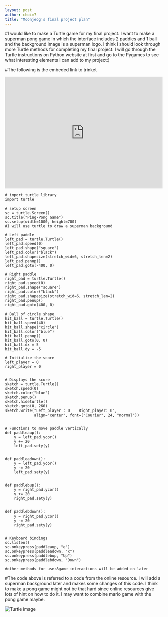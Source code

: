 ```yaml
---
layout: post
author: choim7
title: "Moonjeog's final project plan"
---
```


#I would like to make a Turtle game for my final project. I want to make a superman pong game in which the interface includes 2 paddles and 1 ball and the background image is a superman logo. I think I should look through more Turtle methods for completing my final project. 
I will go through the Turtle instructions on Python website at first and go to the Pygames to see what interesting elements I can add to my project:)

#The following is the embeded link to trinket
<iframe src="https://trinket.io/embed/python3/5d0c9a8e05" width="100%" height="356" frameborder="0" marginwidth="0" marginheight="0" allowfullscreen></iframe>

```
# import turtle library 
import turtle

# setup screen 
sc = turtle.Screen()
sc.title("Ping-Pong Game")
sc.setup(width=1000, height=700)
#I will use turtle to draw a superman background
 
# Left paddle
left_pad = turtle.Turtle()
left_pad.speed(0)
left_pad.shape("square")
left_pad.color("black")
left_pad.shapesize(stretch_wid=6, stretch_len=2)
left_pad.penup()
left_pad.goto(-400, 0)
 
# Right paddle
right_pad = turtle.Turtle()
right_pad.speed(0)
right_pad.shape("square")
right_pad.color("black")
right_pad.shapesize(stretch_wid=6, stretch_len=2)
right_pad.penup()
right_pad.goto(400, 0)
 
# Ball of circle shape
hit_ball = turtle.Turtle()
hit_ball.speed(40)
hit_ball.shape("circle")
hit_ball.color("blue")
hit_ball.penup()
hit_ball.goto(0, 0)
hit_ball.dx = 5
hit_ball.dy = -5

# Initialize the score
left_player = 0
right_player = 0
 
 
# Displays the score
sketch = turtle.Turtle()
sketch.speed(0)
sketch.color("blue")
sketch.penup()
sketch.hideturtle()
sketch.goto(0, 260)
sketch.write("Left_player : 0    Right_player: 0",
             align="center", font=("Courier", 24, "normal"))
 
 
# Functions to move paddle vertically
def paddleaup():
    y = left_pad.ycor()
    y += 20
    left_pad.sety(y)
 
 
def paddleadown():
    y = left_pad.ycor()
    y -= 20
    left_pad.sety(y)
 
 
def paddlebup():
    y = right_pad.ycor()
    y += 20
    right_pad.sety(y)
 
 
def paddlebdown():
    y = right_pad.ycor()
    y -= 20
    right_pad.sety(y)
 
 
# Keyboard bindings
sc.listen()
sc.onkeypress(paddleaup, "e")
sc.onkeypress(paddleadown, "x")
sc.onkeypress(paddlebup, "Up")
sc.onkeypress(paddlebdown, "Down")
 
#other methods for user&game interactions will be added on later 
```


#The code above is referred to a code from the online resource. I will add a superman background later and makes some changes of this code. I think to make a pong game might not be that hard since online resources give lots of hint on how to do it. I may want to combine mario game with the pong game maybe. 

![Turtle image](Desktop/pong.HEIC)
